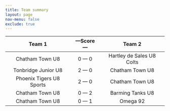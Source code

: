 ```yaml
---
title: Team summary
layout: page
nav-menu: false
exclude: true
---
```




|          Team 1          |  &mdash;Score&mdash;  |          Team 2           |
|:------------------------:|:---------------------:|:-------------------------:|
|     Chatham Town U8      |      0 &mdash; 0      | Hartley de Sales U8 Colts |
|   Tonbridge Junior U8    |      2 &mdash; 0      |      Chatham Town U8      |
| Phoenix Tigers U8 Sports |      2 &mdash; 0      |      Chatham Town U8      |
|     Chatham Town U8      |      0 &mdash; 2      |     Barming Tanks U8      |
|     Chatham Town U8      |      0 &mdash; 1      |         Omega 92          |

 <br /><br /><br />